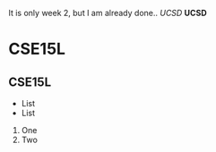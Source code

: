 It is only week 2, but I am already done..
*UCSD*
**UCSD**
# CSE15L
## CSE15L
* List
* List
1. One
2. Two

